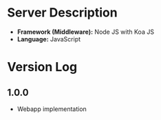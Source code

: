 # Server Description

* __Framework (Middleware):__ Node JS with Koa JS
* __Language:__ JavaScript

# Version Log

## 1.0.0

* Webapp implementation